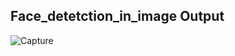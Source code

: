## Face_detetction_in_image Output
![Capture](https://user-images.githubusercontent.com/63291839/99876478-ec4b5b00-2c1c-11eb-8627-62e322b4640a.jpg)
